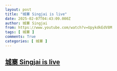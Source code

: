 ```yaml
---
layout: post
title: "城寨 Singjai is live"
date: 2025-02-07T04:43:09.000Z
author: 城寨 Singjai
from: https://www.youtube.com/watch?v=UpykdkEdV8M
tags: [ 城寨 ]
comments: True
categories: [ 城寨 ]
---
```

<!--1738903389000-->
[城寨 Singjai is live](https://www.youtube.com/watch?v=UpykdkEdV8M)
------

<div>

</div>
